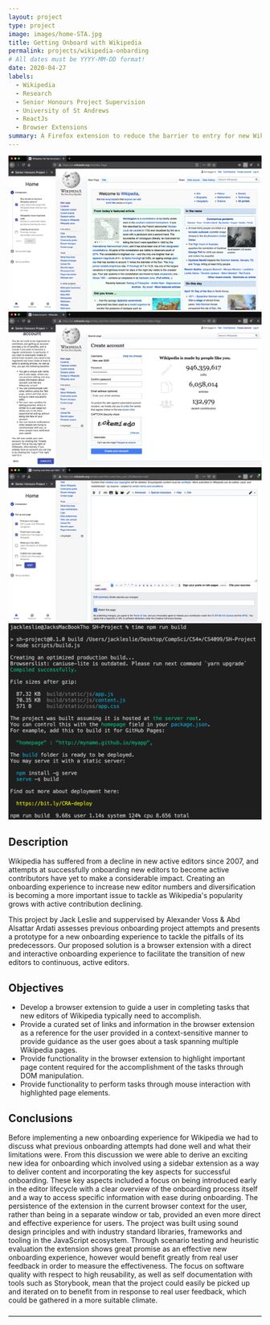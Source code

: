 ```yaml
---
layout: project
type: project
image: images/home-STA.jpg
title: Getting Onboard with Wikipedia
permalink: projects/wikipedia-onbarding
# All dates must be YYYY-MM-DD format!
date: 2020-04-27
labels:
  - Wikipedia
  - Research
  - Senior Honours Project Supervision
  - University of St Andrews
  - ReactJs
  - Browser Extensions
summary: A Firefox extension to reduce the barrier to entry for new Wikipedia users.
---
```


<div class="ui medium rounded images">
  <img class="ui image" src="../images/SH-J-1.4.png">
  <img class="ui image" src="../images/SH-J-1.6.png">
  <img class="ui image" src="../images/SH-J-2.1.png">
  <img class="ui image" src="../images/build.png">
</div>

## Description

Wikipedia has suffered from a decline in new active editors since 2007, and attempts at successfully onboarding new editors to become active contributors have yet to make a considerable impact. Creating an onboarding experience to increase new editor numbers and diversification is becoming a more important issue to tackle as Wikipedia's popularity grows with active contribution declining. 

This project by Jack Leslie and suppervised by Alexander Voss & Abd Alsattar Ardati assesses previous onboarding project attempts and presents a prototype for a new onboarding experience to tackle the pitfalls of its predecessors. Our proposed solution is a browser extension with a direct and interactive onboarding experience to facilitate the transition of new editors to continuous, active editors.

## Objectives

- Develop a browser extension to guide a user in completing tasks that new editors of
Wikipedia typically need to accomplish.
- Provide a curated set of links and information in the browser extension as a reference for
the user provided in a context-sensitive manner to provide guidance as the user goes
about a task spanning multiple Wikipedia pages.
- Provide functionality in the browser extension to highlight important page content
required for the accomplishment of the tasks through DOM manipulation.
- Provide functionality to perform tasks through mouse interaction with highlighted page
elements.

## Conclusions

Before implementing a new onboarding experience for Wikipedia we had to discuss what previous onboarding attempts had done well and what their limitations were. From this discussion we were able to derive an exciting new idea for onboarding which involved using a sidebar extension as a way to deliver content and incorporating the key aspects for successful onboarding. These key aspects included a focus on being introduced early in the editor lifecycle with a clear overview of the onboarding process itself and a way to access specific information with ease during onboarding. The persistence of the extension in the current browser context for the user, rather than being in a separate window or tab, provided an even more direct and effective experience for users. The project was built using sound design principles and with industry standard libraries, frameworks and tooling in the JavaScript ecosystem. Through scenario testing and heuristic evaluation the extension shows great promise as an effective new onboarding experience, however would benefit greatly from real user feedback in order to measure the effectiveness. The focus on software quality with respect to high reusability, as well as self documentation with tools such as Storybook, mean that the project could easily be picked up and iterated on to benefit from in response to real user feedback, which could be gathered in a more suitable climate.

――――――――――――――――――――――――――――――――――――
